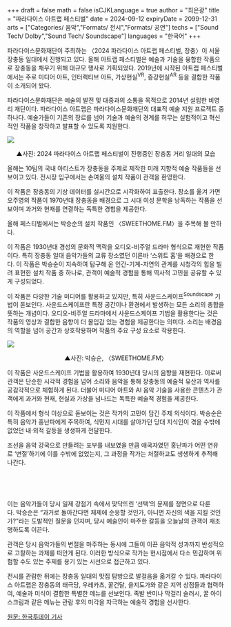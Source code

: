 +++
draft = false
math = false
isCJKLanguage = true
author = "최은광"
title = "파라다이스 아트랩 페스티벌"
date = 2024-09-12
expiryDate = 2099-12-31
arts = ["Categories/ 음악","Formats/ 전시","Formats/ 공연"]
techs = ["Sound Tech/ Dolby","Sound Tech/ Soundscape"]
languages = "한국어"
+++

파라다이스문화재단이 주최하는 〈2024 파라다이스 아트랩 페스티벌, 장충〉이 서울 장충동 일대에서 진행되고 있다. 올해 아트랩 페스티벌은 예술과 기술을 융합한 작품으로 장충동을 채우기 위해 대규모 행사로 기획되었다. 2019년에 시작된 아트랩 페스티벌에서는 주로 미디어 아트, 인터랙티브 아트, 가상현실<sup>VR</sup>, 증강현실<sup>AR</sup> 등을 결합한 작품이 소개되어 왔다.

파라다이스문화재단은 예술의 발전 및 대중과의 소통을 목적으로 2014년 설립한 비영리 재단이다. 파라다이스 아트랩은 파라다이스문화재단의 대표적 예술 지원 프로젝트 중 하나다. 예술가들이 기존의 장르를 넘어 기술과 예술의 경계를 허무는 실험적이고 혁신적인 작품을 창작하고 발표할 수 있도록 지원한다.

![](https://cdn.hantoday.net/news/photo/202409/44371_53561_3813.png)
<center>▲사진: 2024 파라다이스 아트랩 페스티벌이 진행중인 장충동 거리 일대의 모습</center>

올해는 10팀의 국내 아티스트가 장충동을 주제로 제작한 미래 지향적 예술 작품들을 선보이고 있다. 전시장 입구에서는 손여울의 설치 작품이 관객을 환영한다.

이 작품은 장충동의 기상 데이터를 실시간으로 시각화하여 표출한다. 장소를 옮겨 가면 오주영의 작품이 1970년대 장충동을 배경으로 그 시대 여성 문학을 낭독하는 작품을 선보이며 과거와 현재를 연결하는 독특한 경험을 제공한다.

올해 페스티벌에서는 박승순의 설치 작품인 〈SWEETHOME.FM〉을 주목해 볼 만하다.

이 작품은 1930년대 경성의 문화적 맥락을 오디오-비주얼 드라마 형식으로 재현한 작품이다. 특히 장충동 일대 음악가들의 교류 장소였던 이른바 ‘스위트 홈’을 배경으로 한다. 이 작품은 박승순이 지속하여 탐구해 온 인간-기계-자연의 관계를 시청각의 힘을 빌려 표현한 설치 작품 중 하나로, 관객이 예술적 경험을 통해 역사적 고민을 공유할 수 있게 구성되었다.

이 작품은 다양한 기술 미디어를 활용하고 있지만, 특히 사운드스케이프<sup>Soundscape</sup> 기법이 돋보인다. 사운드스케이프란 특정 공간이나 환경에서 발생하는 모든 소리의 총합을 뜻하는 개념이다. 오디오-비주얼 드라마에서 사운드스케이프 기법을 활용한다는 것은 작품의 영상과 결합한 음향이 더 몰입감 있는 경험을 제공한다는 의미다. 소리는 배경음의 역할을 넘어 공간과 상호작용하며 작품의 주요 구성 요소로 작용한다.

![](https://cdn.hantoday.net/news/photo/202409/44371_53563_3950.png)
<center>▲사진: 박승순, 〈SWEETHOME.FM〉</center>

이 작품은 사운드스케이프 기법을 활용하여 1930년대 당시의 음향을 재현한다. 이로써 관객은 단순한 시각적 경험을 넘어 소리와 음악을 통해 장충동의 예술적 유산과 역사를 공감각적으로 체험하게 된다. 더불어 미디어 아트와 AI 음악 기술을 사용한 콘텐츠가 관객에게 과거와 현재, 현실과 가상을 넘나드는 독특한 예술적 경험을 제공한다.

이 작품에서 형식 이상으로 돋보이는 것은 작가의 고민이 담긴 주제 의식이다. 박승순은 특히 음악가 홍난파에게 주목하여, 식민지 시대를 살아가던 당대 지식인이 겪을 수밖에 없었던 내·외적 갈등을 생생하게 전달한다.

조선을 음악 강국으로 만들려는 포부를 내보였을 만큼 애국자였던 홍난파가 어떤 연유로 ‘변절’하기에 이를 수밖에 없었는지, 그 과정을 작가는 처절하고도 생생하게 추적해 나간다.

<br>

<script async src="https://pagead2.googlesyndication.com/pagead/js/adsbygoogle.js?client=ca-pub-2618164900782657"
     crossorigin="anonymous"></script>
<ins class="adsbygoogle"
     style="display:block; text-align:center;"
     data-ad-layout="in-article"
     data-ad-format="fluid"
     data-ad-client="ca-pub-2618164900782657"
     data-ad-slot="9803941047"></ins>
<script>
     (adsbygoogle = window.adsbygoogle || []).push({});
</script>

<br>

이는 음악가들이 당시 일제 강점기 속에서 맞닥뜨린 ‘선택’의 문제를 정면으로 다룬다. 박승순은 “과거로 돌아간다면 체제에 순응할 것인가, 아니면 자신의 색을 지킬 것인가?”라는 도발적인 질문을 던지며, 당시 예술인이 마주한 갈등을 오늘날의 관객이 재조명하도록 이끈다.

관객은 당시 음악가들의 변절을 마주하는 동시에 그들이 이끈 음악적 성과까지 반성적으로 고찰하는 과제를 떠안게 된다. 이러한 방식으로 작가는 현시점에서 다소 민감하며 위험할 수도 있는 주제를 용기 있는 시선으로 접근하고 있다.

전시를 관람한 뒤에는 장충동 일대의 맛집 탐방으로 발걸음을 옮겨갈 수 있다. 파라다이스 아트랩은 장충동의 태극당, 우레카츠, 꿀건달, 을지도가와 같은 지역 상점들과 협력하여, 예술과 미식이 결합한 특별한 메뉴를 선보인다. 족발 반미나 막걸리 슬러시, 꿀 아이스크림과 같은 메뉴는 관람 후의 미각을 자극하는 예술적 경험을 선사한다.

<a href="https://www.hantoday.net/news/articleView.html?idxno=44371" target="_blank" rel="noopener noreferrer">원문: 한국투데이 기사</a>